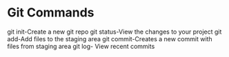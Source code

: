 # Git Commands
git init-Create a new git repo
git status-View the changes to your project
git add-Add files to the staging area
git commit-Creates a new commit with files from staging area
git log- View recent commits